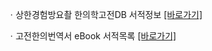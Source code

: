 ㆍ상한경험방요촬 한의학고전DB 서적정보 [[바로가기]](https://mediclassics.kr/books/30)

ㆍ고전한의번역서 eBook 서적목록 [[바로가기]](https://info.mediclassics.kr/bookshelf/list/eBook/list)
